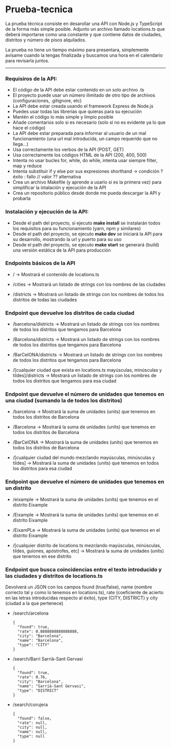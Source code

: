 # Prueba-tecnica
La prueba técnica consiste en desarollar una API con Node.js y TypeScript de la forma más simple posible. Adjunto un archivo llamado locations.ts que deberá importarse como una constante y que contiene datos de ciudades, distritos y número de pisos alquilados.

La prueba no tiene un tiempo máximo para presentara, simplemente avísame cuando la tengas finalizada y buscamos una hora en el calendario para revisarla juntos.



---



### Requisiros de la API:

- El código de la API debe estar contenido en un solo archivo .ts
- El proyecto puede usar un número ilimitado de otro tipo de archivos (configuraciones, .gitignore, etc)
- La API debe estar creada usando el framework Express de Node.js
- Puedes usar todas las librerías que quieras para su ejecución
- Mantén el código lo más simple y limpio posible
- Añade comentarios solo si es necesario (solo si no es evidente ya lo que hace el código)
- La API debe estar preparada para informar al usuario de un mal funcionamiento (una url mal introducida, un campo requerido que no llega...)
- Usa correctamente los verbos de la API (POST, GET)
- Usa correctamente los códigos HTML de la API (200, 400, 500)
- Intenta no usar bucles for, while, do while, intenta usar siempre filter, map y reduce
- Intenta substituir if y else por sus expresiones shorthand -> condición ? éxito : fallo // valor ?? alternativa
- Crea un archivo Makefile (y aprende a usarlo si es la primera vez) para simplificar la intalación y ejecución de la API
- Crea un repositorio público desde donde me pueda descargar la API y probarla



### Instalación y ejecución de la API:

- Desde el path del proyecto, si ejecuto **make install** se instalarán todos los requisitos para su funcionamiento (yarn, npm y similares)
- Desde el path del proyecto, se ejecuto **make dev** se iniciará la API para su desarrollo, mostrando la url y puerto para su uso
- Desde el path del proyecto, se ejecuto **make start** se generará (build) una versión estática de la API para producción



### Endpoints básicos de la API

- / -> Mostrará el contenido de locations.ts

- /cities -> Mostrará un listado de strings con los nombres de las ciudades

- /districts -> Mostrará un listado de strings con los nombres de todos los distritos de todas las ciudades



### Endpoint que devuelve los distritos de cada ciudad

- /barcelona/districts -> Mostrará un listado de strings con los nombres de todos los distritos que tengamos para Barcelona

- /Barcelona/districts -> Mostrará un listado de strings con los nombres de todos los distritos que tengamos para Barcelona

- /BarCelONA/districts -> Mostrará un listado de strings con los nombres de todos los distritos que tengamos para Barcelona

- /[cualquier ciudad que exista en locations.ts mayúsculas, minúsculas y tildes]/districts -> Mostrará un listado de strings con los nombres de todos los distritos que tengamos para esa ciudad



### Endpoint que devuelve el número de unidades que tenemos en una ciudad (sumando la de todos los distritos)

- /barcelona -> Mostrará la suma de unidades (units) que tenemos en todos los distritos de Barcelona

- /Barcelona -> Mostrará la suma de unidades (units) que tenemos en todos los distritos de Barcelona

- /BarCelONA -> Mostrará la suma de unidades (units) que tenemos en todos los distritos de Barcelona

- /[cualquier ciudad del mundo mezclando mayúsculas, minúsculas y tildes] -> Mostrará la suma de unidades (units) que tenemos en todos los distritos para esa ciudad



### Endpoint que devuelve el número de unidades que tenemos en un distrito

- /eixample -> Mostrará la suma de unidades (units) que tenemos en el distrito Eixample

- /Eixample -> Mostrará la suma de unidades (units) que tenemos en el distrito Eixample

- /EixamPLe -> Mostrará la suma de unidades (units) que tenemos en el distrito Eixample

- /[cualquier distrito de locations.ts mezclando mayúsculas, minúsculas, tildes, guiones, apóstrofes, etc] -> Mostrará la suma de unidades (units) que tenemos en ese distrito



### Endpoint que busca coincidencias entre el texto introducido y las ciudades y distritos de locations.ts

Devolverá un JSON con los campos found (true/false), name (nombre correcto tal y como lo tenemos en locations.ts), rate (coeficiente de acierto en las letras introducidas respecto al éxito), type (CITY, DISTRICT) y city (ciudad a la que pertenece)

- /search/arcelona

  ```
  {
    "found": true,
    "rate": 0.8888888888888888,
    "city": "Barcelona",
    "name": "Barcelona",
    "type": "CITY"
  }
  ```

  

- /search/Barri Sarrià-Sant Gervasi

  ```
  {
    "found": true,
    "rate": 0.76,
    "city": "Barcelona",
    "name": "Sarrià-Sant Gervasi",
    "type": "DISTRICT"
  }
  ```

  

- /search/corujera

  ```
  {
    "found": false,
    "rate": null,
    "city": null,
    "name": null,
    "type": null
  }
  ```
